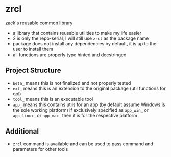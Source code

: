 # zrcl
zack's reusable common library

* a library that contains reusable utilities to make my life easier
* 2 is only the repo-serial, I will still use `zrcl` as the package name
* package does not install any dependencies by default, it is up to the user to install them
* all functions are properly type hinted and docstringed

## Project Structure
* `beta_` means this is not finalized and not properly tested
* `ext_` means this is an extension to the original package (util functions for qol)
* `tool_` means this is an executable tool
* `app_` means this contains utils for an app (by default assume Windows is the sole working platform)
if exclusively specified as `app_win_` or `app_linux_` or `app_mac_` then it is for the respective platform

## Additional
* `zrcl` command is available and can be used to pass command and parameters for other tools